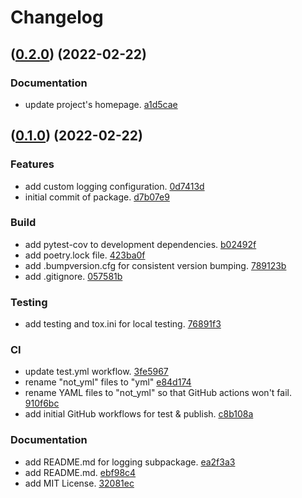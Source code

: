 # Changelog

<a name="0.2.0"></a>
## ([0.2.0](https://github.com/Hello-Heart/helloheart-airflow-utils/compare/057581bf06dcbc197361c13b902d0daaad6a4356...0.2.0)) (2022-02-22)

### Documentation
- update project's homepage. [a1d5cae](https://github.com/Hello-Heart/helloheart-airflow-utils/commit/a1d5caeeff1fc50dbfc4a2a6451d6fa1186e4b09)
<a name="0.1.0"></a>
## ([0.1.0](https://github.com/Hello-Heart/helloheart-airflow-utils/compare/057581bf06dcbc197361c13b902d0daaad6a4356...0.1.0)) (2022-02-22)

### Features
- add custom logging configuration. [0d7413d](https://github.com/Hello-Heart/helloheart-airflow-utils/commit/0d7413d4d37925afa2d67eef0af77a196676dc61)
- initial commit of package. [d7b07e9](https://github.com/Hello-Heart/helloheart-airflow-utils/commit/d7b07e9376b1cc3d6a7b99471e228e068742186e)

### Build
- add pytest-cov to development dependencies. [b02492f](https://github.com/Hello-Heart/helloheart-airflow-utils/commit/b02492f43f552d007ddfc8ba6e4e384da8bbb954)
- add poetry.lock file. [423ba0f](https://github.com/Hello-Heart/helloheart-airflow-utils/commit/423ba0fa1345ae6fc56792c779bac21699bff45f)
- add .bumpversion.cfg for consistent version bumping. [789123b](https://github.com/Hello-Heart/helloheart-airflow-utils/commit/789123b0192a466fa127867df38589dc41791dee)
- add .gitignore. [057581b](https://github.com/Hello-Heart/helloheart-airflow-utils/commit/057581bf06dcbc197361c13b902d0daaad6a4356)

### Testing
- add testing and tox.ini for local testing. [76891f3](https://github.com/Hello-Heart/helloheart-airflow-utils/commit/76891f3c9537161bc80dbd35e5818b9b7daa62c6)

### CI
- update test.yml workflow. [3fe5967](https://github.com/Hello-Heart/helloheart-airflow-utils/commit/3fe5967466342f9ed4192025105183bb9a8b328b)
- rename "not_yml" files to "yml" [e84d174](https://github.com/Hello-Heart/helloheart-airflow-utils/commit/e84d17446337cfd3aa95a4905ab57a6db8935f72)
- rename YAML files to "not_yml" so that GitHub actions won't fail. [910f6bc](https://github.com/Hello-Heart/helloheart-airflow-utils/commit/910f6bc776fd947ddcdd33d10103b7fb7ef00093)
- add initial GitHub workflows for test & publish. [c8b108a](https://github.com/Hello-Heart/helloheart-airflow-utils/commit/c8b108ab661a3ac694f3a995caec94af1237541e)

### Documentation
- add README.md for logging subpackage. [ea2f3a3](https://github.com/Hello-Heart/helloheart-airflow-utils/commit/ea2f3a371e6b6a9fa27d9556d8fca684daf94c0b)
- add README.md. [ebf98c4](https://github.com/Hello-Heart/helloheart-airflow-utils/commit/ebf98c4252862b25a81e91ada6829716a3592f4f)
- add MIT License. [32081ec](https://github.com/Hello-Heart/helloheart-airflow-utils/commit/32081ec90a8c7a592d6634122898959db295997c)
